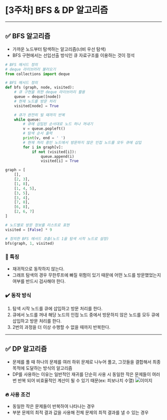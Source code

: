 # [3주차] BFS & DP 알고리즘

---

## ✅ BFS 알고리즘

- 가까운 노드부터 탐색하는 알고리즘(너비 우선 탐색)
- BFS 구현에서는 선입선출 방식인 큐 자료구조를 이용하는 것이 정석

```python
# BFS 메서드 정의
# deque 라이브러리 불러오기
from collections import deque

# BFS 메서드 정의
def bfs (graph, node, visited):
    # 큐 구현을 위한 deque 라이브러리 활용
    queue = deque([node])
    # 현재 노드를 방문 처리
    visited[node] = True

    # 큐가 완전히 빌 때까지 반복
    while queue:
        # 큐에 삽입된 순서대로 노드 하나 꺼내기
        v = queue.popleft()
        # 탐색 순서 출력
        print(v, end = ' ')
        # 현재 처리 중인 노드에서 방문하지 않은 인접 노드를 모두 큐에 삽입
        for i in graph[v]:
            if not (visited[i]):
                queue.append(i)
                visited[i] = True

graph = [
    [],
    [2, 3],
    [1, 8],
    [1, 4, 5],
    [3, 5],
    [3, 4],
    [7, 8],
    [6, 8],
    [2, 6, 7]
]

# 노드별로 방문 정보를 리스트로 표현
visited = [False] * 9

# 정의한 BFS 메서드 호출(노드 1을 탐색 시작 노드로 설정)
bfs(graph, 1, visited)
```

### 🔖 특징

- 재귀적으로 동작하지 않는다.
- 그래프 탐색의 경우 무한루프에 빠질 위험이 있기 때문에 어떤 노드를 방문했었는지 여부를 반드시 검사해야 한다.

### ✔️ 동작 방식

1. 탐색 시작 노드를 큐에 삽입하고 방문 처리를 한다.
2. 큐에서 노드를 꺼내 해당 노드의 인접 노드 중에서 방문하지 않은 노드를 모두 큐에 삽입하고 방문 처리를 한다.
3. 2번의 과정을 더 이상 수행할 수 없을 때까지 반복한다.

---

## ✅ DP 알고리즘

- 문제를 풀 때 하나의 문제를 여러 하위 문제로 나누어 풀고, 그것들을 결합해서 최종 목적에 도달하는 방식의 알고리즘
- DP를 사용하는 이유는 일반적인 재귀를 단순히 사용 시 동일한 작은 문제들이 여러 번 반복 되어 비효율적인 계산이 될 수 있기 때문(ex: 피보나치 수열)
  ![이미지](https://img1.daumcdn.net/thumb/R1280x0/?scode=mtistory2&fname=https%3A%2F%2Fblog.kakaocdn.net%2Fdn%2Ft3PF0%2FbtqSgLZbXTp%2FdRqSxgLwa4padvt3qtAqNk%2Fimg.png)

### 🔥 사용 조건

- 동일한 작은 문제들이 반복하여 나타나는 경우
- 부분 문제의 최적 결과 값을 사용해 전체 문제의 최적 결과를 낼 수 있는 경우
